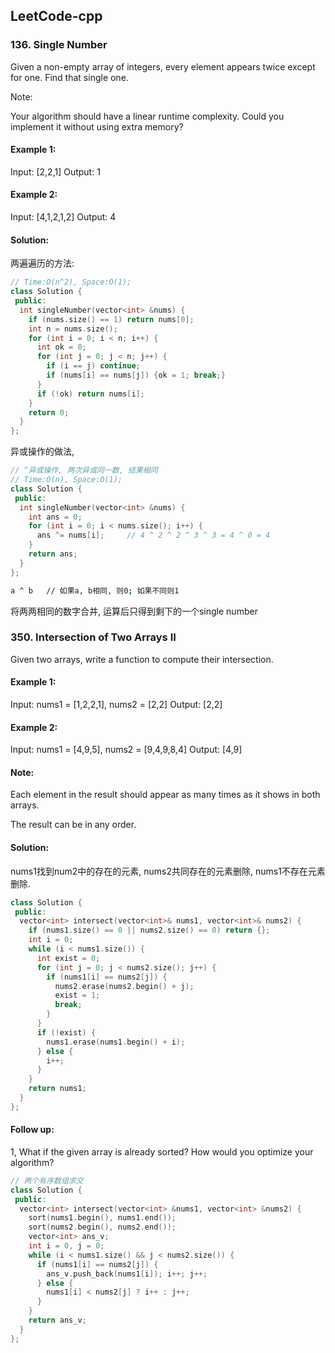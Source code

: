 ## LeetCode-cpp

### 136. Single Number

Given a non-empty array of integers, every element appears twice except for one. Find that single one.

Note:

Your algorithm should have a linear runtime complexity. Could you implement it without using extra memory?

#### Example 1:

Input: [2,2,1]
Output: 1

#### Example 2:
Input: [4,1,2,1,2]
Output: 4

#### Solution:


两遍遍历的方法:
```cpp
// Time:O(n^2), Space:O(1);
class Solution {
 public:
  int singleNumber(vector<int> &nums) {
    if (nums.size() == 1) return nums[0];
    int n = nums.size();
    for (int i = 0; i < n; i++) {
      int ok = 0;
      for (int j = 0; j < n; j++) {
        if (i == j) continue;
        if (nums[i] == nums[j]) {ok = 1; break;}
      }
      if (!ok) return nums[i];
    }
    return 0;
  }
};
```


异或操作的做法,
```cpp
// ^异或操作, 两次异或同一数, 结果相同
// Time:O(n), Space:O(1);
class Solution {
 public:
  int singleNumber(vector<int> &nums) {
    int ans = 0;
    for (int i = 0; i < nums.size(); i++) {
      ans ^= nums[i];     // 4 ^ 2 ^ 2 ^ 3 ^ 3 = 4 ^ 0 = 4
    }
    return ans;
  }
};
```

```sh
a ^ b   // 如果a, b相同, 则0; 如果不同则1
```

将两两相同的数字合并, 运算后只得到剩下的一个single number




### 350. Intersection of Two Arrays II

Given two arrays, write a function to compute their intersection.

#### Example 1:

Input: nums1 = [1,2,2,1], nums2 = [2,2]
Output: [2,2]

#### Example 2:
Input: nums1 = [4,9,5], nums2 = [9,4,9,8,4]
Output: [4,9]

#### Note:

Each element in the result should appear as many times as it shows in both arrays.

The result can be in any order.

#### Solution:

nums1找到num2中的存在的元素, nums2共同存在的元素删除, nums1不存在元素删除.

```cpp
class Solution {
 public:
  vector<int> intersect(vector<int>& nums1, vector<int>& nums2) {
    if (nums1.size() == 0 || nums2.size() == 0) return {};
    int i = 0;
    while (i < nums1.size()) {
      int exist = 0;
      for (int j = 0; j < nums2.size(); j++) {
        if (nums1[i] == nums2[j]) {
          nums2.erase(nums2.begin() + j);
          exist = 1;
          break;
        }
      }
      if (!exist) {
        nums1.erase(nums1.begin() + i);
      } else {
        i++;
      }
    }
    return nums1;
  }
};
```


#### Follow up:

1, What if the given array is already sorted? How would you optimize your algorithm?


```cpp
// 两个有序数组求交
class Solution {
 public:
  vector<int> intersect(vector<int> &nums1, vector<int> &nums2) {
    sort(nums1.begin(), nums1.end());
    sort(nums2.begin(), nums2.end());
    vector<int> ans_v;
    int i = 0, j = 0;
    while (i < nums1.size() && j < nums2.size()) {
      if (nums1[i] == nums2[j]) {
        ans_v.push_back(nums1[i]); i++; j++;
      } else {
        nums1[i] < nums2[j] ? i++ : j++;
      }
    }
    return ans_v;
  }
};
```
